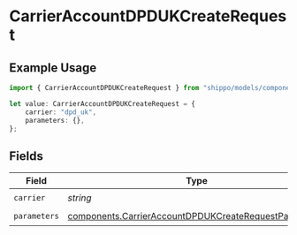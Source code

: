 # CarrierAccountDPDUKCreateRequest

## Example Usage

```typescript
import { CarrierAccountDPDUKCreateRequest } from "shippo/models/components";

let value: CarrierAccountDPDUKCreateRequest = {
    carrier: "dpd_uk",
    parameters: {},
};
```

## Fields

| Field                                                                                                                          | Type                                                                                                                           | Required                                                                                                                       | Description                                                                                                                    | Example                                                                                                                        |
| ------------------------------------------------------------------------------------------------------------------------------ | ------------------------------------------------------------------------------------------------------------------------------ | ------------------------------------------------------------------------------------------------------------------------------ | ------------------------------------------------------------------------------------------------------------------------------ | ------------------------------------------------------------------------------------------------------------------------------ |
| `carrier`                                                                                                                      | *string*                                                                                                                       | :heavy_check_mark:                                                                                                             | N/A                                                                                                                            | dpd_uk                                                                                                                         |
| `parameters`                                                                                                                   | [components.CarrierAccountDPDUKCreateRequestParameters](../../models/components/carrieraccountdpdukcreaterequestparameters.md) | :heavy_check_mark:                                                                                                             | N/A                                                                                                                            |                                                                                                                                |